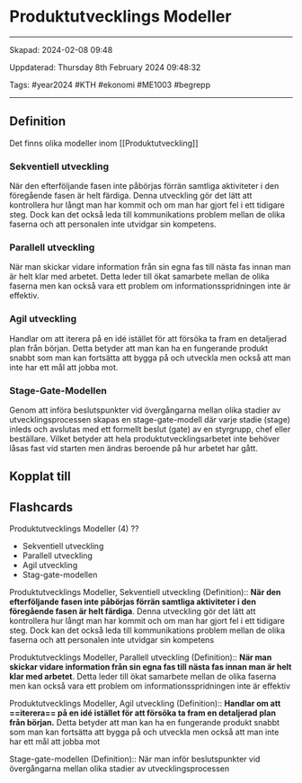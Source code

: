 # Produktutvecklings Modeller

---

Skapad: 2024-02-08 09:48

Uppdaterad: Thursday 8th February 2024 09:48:32

Tags: #year2024 #KTH #ekonomi #ME1003 #begrepp

---

## Definition

Det finns olika modeller inom [[Produktutveckling]]

### Sekventiell utveckling

När den efterföljande fasen inte påbörjas förrän samtliga aktiviteter i den föregående fasen är helt färdiga. Denna utveckling gör det lätt att kontrollera hur långt man har kommit och om man har gjort fel i ett tidigare steg. Dock kan det också leda till kommunikations problem mellan de olika faserna och att personalen inte utvidgar sin kompetens.

### Parallell utveckling

När man skickar vidare information från sin egna fas till nästa fas innan man är helt klar med arbetet. Detta leder till ökat samarbete mellan de olika faserna men kan också vara ett problem om informationsspridningen inte är effektiv.

### Agil utveckling

Handlar om att iterera på en idé istället för att försöka ta fram en detaljerad plan från början. Detta betyder att man kan ha en fungerande produkt snabbt som man kan fortsätta att bygga på och utveckla men också att man inte har ett mål att jobba mot.

### Stage-Gate-Modellen

Genom att införa beslutspunkter vid övergångarna mellan olika stadier av utvecklingsprocessen skapas en stage-gate-modell där varje stadie (stage) inleds och avslutas med ett formellt beslut (gate) av en styrgrupp, chef eller beställare. Vilket betyder att hela produktutvecklingsarbetet inte behöver låsas fast vid starten men ändras beroende på hur arbetet har gått.

## Kopplat till

## Flashcards

Produktutvecklings Modeller (4)
??
- Sekventiell utveckling
- Parallell utveckling
- Agil utveckling
- Stag-gate-modellen
<!--SR:!2024-02-09,1,235!2000-01-01,1,250-->

Produktutvecklings Modeller, Sekventiell utveckling (Definition):: **När den efterföljande fasen inte påbörjas förrän samtliga aktiviteter i den föregående fasen är helt färdiga**. Denna utveckling gör det lätt att kontrollera hur långt man har kommit och om man har gjort fel i ett tidigare steg. Dock kan det också leda till kommunikations problem mellan de olika faserna och att personalen inte utvidgar sin kompetens
<!--SR:!2024-02-09,1,235!2000-01-01,1,250-->

Produktutvecklings Modeller, Parallell utveckling (Definition):: **När man skickar vidare information från sin egna fas till nästa fas innan man är helt klar med arbetet**. Detta leder till ökat samarbete mellan de olika faserna men kan också vara ett problem om informationsspridningen inte är effektiv
<!--SR:!2024-02-11,3,255!2000-01-01,1,250-->

Produktutvecklings Modeller, Agil utveckling (Definition):: **Handlar om att ==iterera== på en idé istället för att försöka ta fram en detaljerad plan från början.** Detta betyder att man kan ha en fungerande produkt snabbt som man kan fortsätta att bygga på och utveckla men också att man inte har ett mål att jobba mot
<!--SR:!2024-02-11,3,255!2000-01-01,1,250-->

Stage-gate-modellen (Definition):: När man inför beslutspunkter vid övergångarna mellan olika stadier av utvecklingsprocessen
<!--SR:!2024-02-17,9,262!2024-02-09,4,282-->
